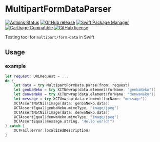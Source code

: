 # MultipartFormDataParser
[![Actions Status](https://github.com/417-72KI/MultipartFormDataParser/workflows/Test/badge.svg)](https://github.com/417-72KI/MultipartFormDataParser/actions)<!-- CocoaPods future support
[![Version](http://img.shields.io/cocoapods/v/MultipartFormDataParser.svg?style=flat)](http://cocoapods.org/pods/MultipartFormDataParser)
[![Platform](http://img.shields.io/cocoapods/p/MultipartFormDataParser.svg?style=flat)](http://cocoapods.org/pods/MultipartFormDataParser)
-->
[![GitHub release](https://img.shields.io/github/release/417-72KI/MultipartFormDataParser/all.svg)](https://github.com/417-72KI/MultipartFormDataParser/releases)
[![Swift Package Manager](https://img.shields.io/badge/Swift%20Package%20Manager-5.2.0-brightgreen.svg)](https://github.com/apple/swift-package-manager)
[![Carthage Compatible](https://img.shields.io/badge/Carthage-compatible-4BC51D.svg?style=flat)](https://github.com/Carthage/Carthage)
[![GitHub license](https://img.shields.io/badge/license-MIT-lightgrey.svg)](https://raw.githubusercontent.com/417-72KI/MultipartFormDataParser/master/LICENSE)


Testing tool for `multipart/form-data` in Swift

## Usage 

### example
```swift
let request: URLRequest = ...
do {
    let data = try MultipartFormData.parse(from: request)
    let genbaNeko = try XCTUnwrap(data.element(forName: "genbaNeko"))
    let denwaNeko = try XCTUnwrap(data.element(forName: "denwaNeko"))
    let message = try XCTUnwrap(data.element(forName: "message"))
    XCTAssertNotNil(Image(data: genbaNeko.data))
    XCTAssertEqual(genbaNeko.mimeType, "image/jpeg")
    XCTAssertNotNil(Image(data: denwaNeko.data))
    XCTAssertEqual(denwaNeko.mimeType, "image/jpeg")
    XCTAssertEqual(message.string, "Hello world!")
} catch {
    XCTFail(error.localizedDescription)
}
```
